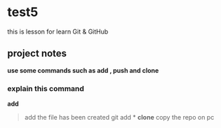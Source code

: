 # test5
this is lesson for learn Git &amp; GitHub
## project notes
**use some commands such as add , push and clone**
### explain this command 
**add**
> add the file has been created
> git add *
**clone**
> copy the repo on pc
